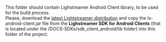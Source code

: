 This folder should contain Lighstreamer Android Client library, to be used for the build process.<br>
Please, download the [latest Lightstreamer distribution](http://www.lightstreamer.com/download) and copy the ls-android-client.jar file from the <b>Lighstreamer SDK for Android Clients</b> (that is located under the /DOCS-SDKs/sdk_client_android/lib folder) into this folder of the project.